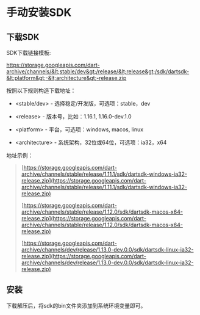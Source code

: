# 手动安装SDK

## 下载SDK

SDK下载链接模板:

https://storage.googleapis.com/dart-archive/channels/&lt;stable/dev&gt;/release/&lt;release&gt;/sdk/dartsdk-&lt;platform&gt;-&lt;architecture&gt;-release.zip

按照以下规则构造下载地址：

* &lt;stable/dev&gt; - 选择稳定/开发版，可选项：stable，dev

* &lt;release&gt; - 版本号，比如：1.16.1, 1.16.0-dev.1.0

* &lt;platform&gt; - 平台，可选项：windows, macos, linux

* &lt;architecture&gt; - 系统架构，32位或64位，可选项：ia32，x64



地址示例：

> [https://storage.googleapis.com/dart-archive/channels/stable/release/1.11.1/sdk/dartsdk-windows-ia32-release.zip](https://storage.googleapis.com/dart-archive/channels/stable/release/1.11.1/sdk/dartsdk-windows-ia32-release.zip)
>
> [https://storage.googleapis.com/dart-archive/channels/stable/release/1.12.0/sdk/dartsdk-macos-x64-release.zip](https://storage.googleapis.com/dart-archive/channels/stable/release/1.12.0/sdk/dartsdk-macos-x64-release.zip)
>
> [https://storage.googleapis.com/dart-archive/channels/dev/release/1.13.0-dev.0.0/sdk/dartsdk-linux-ia32-release.zip](https://storage.googleapis.com/dart-archive/channels/dev/release/1.13.0-dev.0.0/sdk/dartsdk-linux-ia32-release.zip)

## 安装

下载解压后，将sdk的bin文件夹添加到系统环境变量即可。

